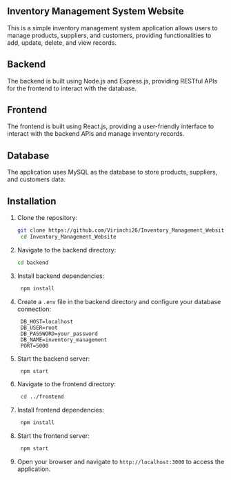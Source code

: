 ## Inventory Management System Website
This is a simple inventory management system application allows users to manage products, suppliers, and customers, providing functionalities to add, update, delete, and view records.

## Backend
The backend is built using Node.js and Express.js, providing RESTful APIs for the frontend to interact with the database.

## Frontend
The frontend is built using React.js, providing a user-friendly interface to interact with the backend APIs and manage inventory records.

## Database
The application uses MySQL as the database to store products, suppliers, and customers data.

## Installation
1. Clone the repository:
   ```bash
   git clone https://github.com/Virinchi26/Inventory_Management_Website.git
    cd Inventory_Management_Website
    ```
2. Navigate to the backend directory:
   ```bash
   cd backend
   ```
3. Install backend dependencies:
   ```bash
    npm install
    ```
4. Create a `.env` file in the backend directory and configure your database connection:
   ```plaintext
    DB_HOST=localhost
    DB_USER=root
    DB_PASSWORD=your_password
    DB_NAME=inventory_management
    PORT=5000
   ```
5. Start the backend server:
   ```bash
    npm start
    ```
6. Navigate to the frontend directory:
   ```bash
    cd ../frontend
    ``` 
7. Install frontend dependencies:
   ```bash
    npm install
    ```
8. Start the frontend server:
    ```bash
     npm start
     ```
9. Open your browser and navigate to `http://localhost:3000` to access the application.

